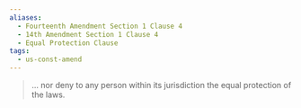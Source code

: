 ```yaml
---
aliases:
  - Fourteenth Amendment Section 1 Clause 4
  - 14th Amendment Section 1 Clause 4
  - Equal Protection Clause
tags:
  - us-const-amend
---
```

> ... nor deny to any person within its jurisdiction the equal protection of the laws.

